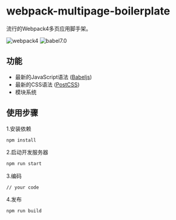 # webpack-multipage-boilerplate

流行的Webpack4多页应用脚手架。

![webpack4](https://img.shields.io/badge/webpack-4.0-brightgreen)
![babel7.0](https://img.shields.io/badge/babel-7.0-brightgreen)


## 功能

+ 最新的JavaScript语法 ([Babeljs](https://babeljs.io))
+ 最新的CSS语法 ([PostCSS](https://postcss.org/))
+ 模块系统

## 使用步骤

1.安装依赖
```bash
npm install
```

2.启动开发服务器
```bash
npm run start
```

3.编码
```
// your code
```

4.发布
```bash
npm run build
```